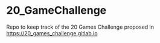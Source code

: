 # 20_GameChallenge
Repo to keep track of the 20 Games Challenge proposed in https://20_games_challenge.gitlab.io
